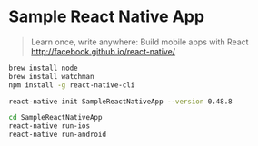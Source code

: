 # Sample React Native App

> Learn once, write anywhere: Build mobile apps with React  
> http://facebook.github.io/react-native/


```sh
brew install node
brew install watchman
npm install -g react-native-cli

react-native init SampleReactNativeApp --version 0.48.8

cd SampleReactNativeApp
react-native run-ios
react-native run-android
```
